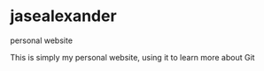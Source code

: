 # jasealexander
personal website


This is simply my personal website, using it to learn more about Git
